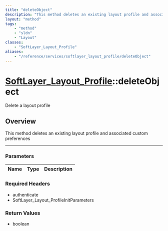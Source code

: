 ```yaml
---
title: "deleteObject"
description: "This method deletes an existing layout profile and associated custom preferences"
layout: "method"
tags:
    - "method"
    - "sldn"
    - "Layout"
classes:
    - "SoftLayer_Layout_Profile"
aliases:
    - "/reference/services/softlayer_layout_profile/deleteObject"
---
```

# [SoftLayer_Layout_Profile](/reference/services/SoftLayer_Layout_Profile)::deleteObject


Delete a layout profile


## Overview 
This method deletes an existing layout profile and associated custom preferences 

-----

### Parameters 
|Name | Type | Description |
| --- | --- | --- |


### Required Headers
* authenticate
* SoftLayer_Layout_ProfileInitParameters


### Return Values
* boolean




